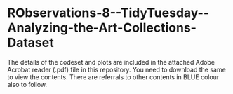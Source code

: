 # RObservations-8--TidyTuesday--Analyzing-the-Art-Collections-Dataset

The details of the codeset and plots are included in the attached Adobe Acrobat reader (.pdf) file in this repository. 
You need to download the same to view the contents. There are referrals to other contents in BLUE colour also to follow.
